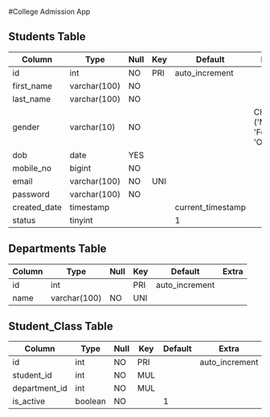 #College Admission App

## Students Table

| Column           | Type         | Null | Key | Default           | Extra                       |
|------------------|--------------|------|-----|-------------------|-----------------------------|
| id               | int          | NO   | PRI | auto_increment    |                             |
| first_name       | varchar(100) | NO   |     |                   |                             |
| last_name        | varchar(100) | NO   |     |                   |                             |
| gender           | varchar(10)  | NO   |     |                   | CHECK ('Male', 'Female', 'Others') |
| dob              | date         | YES  |     |                   |                             |
| mobile_no        | bigint       | NO   |     |                   |                             |
| email            | varchar(100) | NO   | UNI |                   |                             |
| password         | varchar(100) | NO   |     |                   |                             |
| created_date     | timestamp    |      |     | current_timestamp |                             |
| status           | tinyint      |      |     | 1                 |                             |


## Departments Table

| Column  | Type         | Null | Key  | Default           | Extra          |
|---------|--------------|------|------|-------------------|----------------|
| id      | int          |      | PRI  | auto_increment    |                |
| name    | varchar(100) | NO   | UNI  |                   |                |


## Student_Class Table

| Column         | Type         | Null | Key | Default | Extra          |
|----------------|--------------|------|-----|---------|----------------|
| id             | int          | NO   | PRI |         | auto_increment |
| student_id     | int          | NO   | MUL |         |                |
| department_id  | int          | NO   | MUL |         |                |
| is_active      | boolean      | NO   |     | 1       |                |
